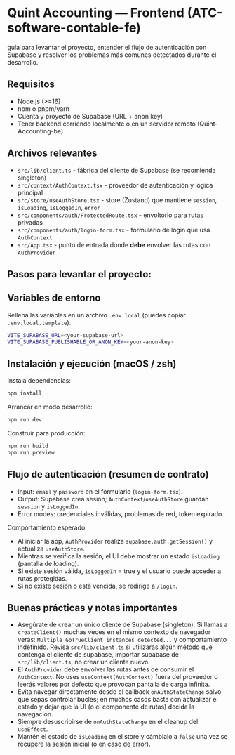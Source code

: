 # Quint Accounting — Frontend (ATC-software-contable-fe)

guía para levantar el proyecto, entender el flujo de autenticación con Supabase y resolver los problemas más comunes detectados durante el desarrollo.

## Requisitos
- Node.js (>=16)
- npm o pnpm/yarn
- Cuenta y proyecto de Supabase (URL + anon key)
- Tener backend corriendo localmente o en un servidor remoto (Quint-Accounting-be)

## Archivos relevantes
- `src/lib/client.ts` - fábrica del cliente de Supabase (se recomienda singleton)
- `src/context/AuthContext.tsx` - proveedor de autenticación y lógica principal
- `src/store/useAuthStore.tsx` - store (Zustand) que mantiene `session`, `isLoading`, `isLoggedIn`, `error`
- `src/components/auth/ProtectedRoute.tsx` - envoltorio para rutas privadas
- `src/components/auth/login-form.tsx` - formulario de login que usa `AuthContext`
- `src/App.tsx` - punto de entrada donde **debe** envolver las rutas con `AuthProvider`


## Pasos para levantar el proyecto:

## Variables de entorno
Rellena las variables en un archivo `.env.local` (puedes copiar `.env.local.template`):

```bash
VITE_SUPABASE_URL=<your-supabase-url>
VITE_SUPABASE_PUBLISHABLE_OR_ANON_KEY=<your-anon-key>
```

## Instalación y ejecución (macOS / zsh)
Instala dependencias:

```bash
npm install
```

Arrancar en modo desarrollo:

```bash
npm run dev
```

Construir para producción:

```bash
npm run build
npm run preview
```

## Flujo de autenticación (resumen de contrato)
- Input: `email` y `password` en el formulario (`login-form.tsx`).
- Output: Supabase crea sesión; `AuthContext`/`useAuthStore` guardan `session` y `isLoggedIn`.
- Error modes: credenciales inválidas, problemas de red, token expirado.

Comportamiento esperado:
- Al iniciar la app, `AuthProvider` realiza `supabase.auth.getSession()` y actualiza `useAuthStore`.
- Mientras se verifica la sesión, el UI debe mostrar un estado `isLoading` (pantalla de loading).
- Si existe sesión válida, `isLoggedIn` = true y el usuario puede acceder a rutas protegidas.
- Si no existe sesión o está vencida, se redirige a `/login`.

## Buenas prácticas y notas importantes
- Asegúrate de crear un único cliente de Supabase (singleton). Si llamas a `createClient()` muchas veces en el mismo contexto de navegador verás: `Multiple GoTrueClient instances detected...` y comportamiento indefinido. Revisa `src/lib/client.ts` si utilizaras algún método que contenga el cliente de supabase, importar supabase de `src/lib/client.ts`, no crear un cliente nuevo.
- El `AuthProvider` debe envolver las rutas antes de consumir el `AuthContext`. No uses `useContext(AuthContext)` fuera del proveedor o leerás valores por defecto que provocan pantalla de carga infinita.
- Evita navegar directamente desde el callback `onAuthStateChange` salvo que sepas controlar bucles; en muchos casos basta con actualizar el estado y dejar que la UI (o el componente de rutas) decida la navegación.
- Siempre desuscribirse de `onAuthStateChange` en el cleanup del `useEffect`.
- Mantén el estado de `isLoading` en el store y cámbialo a `false` una vez se recupere la sesión inicial (o en caso de error).
